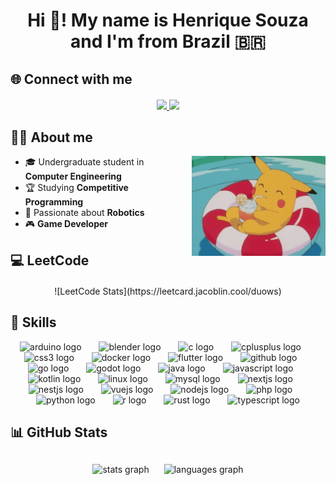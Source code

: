 <h1 align="center">Hi 👋! My name is Henrique Souza and I'm from Brazil 🇧🇷</h1>

## 🌐 Connect with me
<div align="center" style="margin: 20px 0;">
  <a href="https://www.linkedin.com/in/henriquejsouza/" target="_blank">
    <img src="https://img.shields.io/badge/LinkedIn-0A66C2?style=for-the-badge&logo=linkedin&logoColor=white" />
  </a>
<!--   <a href="https://github.com/duows" target="_blank">
    <img src="https://img.shields.io/badge/GitHub-171515?style=for-the-badge&logo=github&logoColor=white" />
  </a> -->
  <a href="https://souzahenrique.com.br" target="_blank">
    <img src="https://img.shields.io/badge/Portfolio-000000?style=for-the-badge&logo=vercel&logoColor=white" />
  </a>
</div>

## 👨‍💻 About me

<img align="right" height="160" src="./assets/pikachu.gif" alt="pikachu gif" style="margin-left: 20px;"/>

- 🎓 Undergraduate student in **Computer Engineering**  
- 🏆 Studying **Competitive Programming**  
- 🤖 Passionate about **Robotics**  
- 🎮 **Game Developer**  

## 💻 LeetCode

<div align="center" style="margin-top: 20px;">
![LeetCode Stats](https://leetcard.jacoblin.cool/duows)
</div>  

## 🚀 Skills

<div align="center">

  <img src="https://cdn.jsdelivr.net/gh/devicons/devicon/icons/arduino/arduino-original.svg" height="40" alt="arduino logo"/>
  <img width="20"/>

  <img src="https://cdn.jsdelivr.net/gh/devicons/devicon/icons/blender/blender-original.svg" height="40" alt="blender logo"/>
  <img width="20"/>

  <img src="https://cdn.jsdelivr.net/gh/devicons/devicon/icons/c/c-original.svg" height="40" alt="c logo"/>
  <img width="20"/>

  <img src="https://cdn.jsdelivr.net/gh/devicons/devicon/icons/cplusplus/cplusplus-original.svg" height="40" alt="cplusplus logo"/>
  <img width="20"/>

  <img src="https://cdn.jsdelivr.net/gh/devicons/devicon/icons/css3/css3-original.svg" height="40" alt="css3 logo"/>
  <img width="20"/>

  <img src="https://cdn.jsdelivr.net/gh/devicons/devicon/icons/docker/docker-original.svg" height="40" alt="docker logo"/>
  <img width="20"/>

  <img src="https://cdn.jsdelivr.net/gh/devicons/devicon/icons/flutter/flutter-original.svg" height="40" alt="flutter logo"/>
  <img width="20"/>

  <img src="https://cdn.jsdelivr.net/gh/devicons/devicon/icons/github/github-original.svg" height="40" alt="github logo"/>
  <img width="20"/>

  <img src="https://cdn.jsdelivr.net/gh/devicons/devicon/icons/go/go-original.svg" height="40" alt="go logo"/>
  <img width="20"/>

  <img src="https://cdn.jsdelivr.net/gh/devicons/devicon/icons/godot/godot-original.svg" height="40" alt="godot logo"/>
  <img width="20"/>

  <img src="https://cdn.jsdelivr.net/gh/devicons/devicon/icons/java/java-original.svg" height="40" alt="java logo"/>
  <img width="20"/>

  <img src="https://cdn.jsdelivr.net/gh/devicons/devicon/icons/javascript/javascript-original.svg" height="40" alt="javascript logo"/>
  <img width="20"/>

  <img src="https://cdn.jsdelivr.net/gh/devicons/devicon/icons/kotlin/kotlin-original.svg" height="40" alt="kotlin logo"/>
  <img width="20"/>

  <img src="https://cdn.jsdelivr.net/gh/devicons/devicon/icons/linux/linux-original.svg" height="40" alt="linux logo"/>
  <img width="20"/>

  <img src="https://cdn.jsdelivr.net/gh/devicons/devicon/icons/mysql/mysql-original.svg" height="40" alt="mysql logo"/>
  <img width="20"/>

  <img src="https://cdn.jsdelivr.net/gh/devicons/devicon/icons/nextjs/nextjs-original.svg" height="40" alt="nextjs logo"/>
  <img width="20"/>

  <img src="https://cdn.jsdelivr.net/gh/devicons/devicon/icons/nestjs/nestjs-original.svg" height="40" alt="nestjs logo"/>
  <img width="20"/>

  <img src="https://cdn.jsdelivr.net/gh/devicons/devicon/icons/vuejs/vuejs-original.svg" height="40" alt="vuejs logo"/>
  <img width="20"/>

  <img src="https://cdn.jsdelivr.net/gh/devicons/devicon/icons/nodejs/nodejs-original.svg" height="40" alt="nodejs logo"/>
  <img width="20"/>

  <img src="https://cdn.jsdelivr.net/gh/devicons/devicon/icons/php/php-original.svg" height="40" alt="php logo"/>
  <img width="20"/>

  <img src="https://cdn.jsdelivr.net/gh/devicons/devicon/icons/python/python-original.svg" height="40" alt="python logo"/>
  <img width="20"/>

  <img src="https://cdn.jsdelivr.net/gh/devicons/devicon/icons/r/r-original.svg" height="40" alt="r logo"/>
  <img width="20"/>

  <img src="https://cdn.jsdelivr.net/gh/devicons/devicon/icons/rust/rust-original.svg" height="40" alt="rust logo"/>
  <img width="20"/>

  <img src="https://cdn.jsdelivr.net/gh/devicons/devicon/icons/typescript/typescript-original.svg" height="40" alt="typescript logo"/>

</div>


## 📊 GitHub Stats

<div align="center" style="margin-top: 20px;">
  <img src="https://github-readme-stats.vercel.app/api?username=duows&show_icons=true&theme=dracula&include_all_commits=true&count_private=true" height="160" alt="stats graph" style="margin: 10px;"/>
  <img src="https://github-readme-stats.vercel.app/api/top-langs?username=duows&layout=compact&langs_count=6&theme=dracula" height="160" alt="languages graph" style="margin: 10px;"/>
</div>
